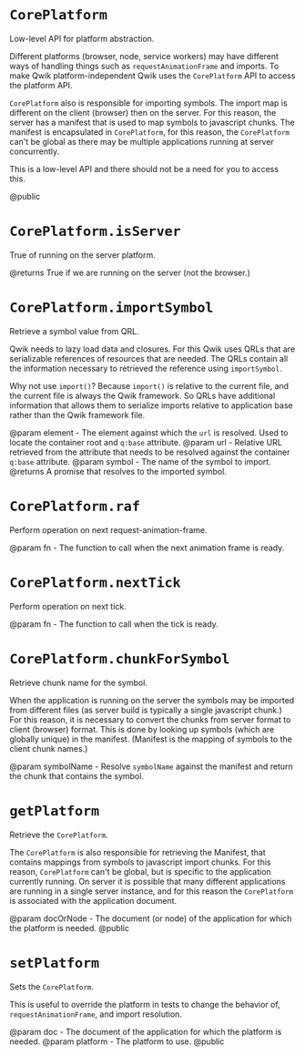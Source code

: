 # `CorePlatform`

Low-level API for platform abstraction.

Different platforms (browser, node, service workers) may have different ways of handling things such as `requestAnimationFrame` and imports. To make Qwik platform-independent Qwik uses the `CorePlatform` API to access the platform API.

`CorePlatform` also is responsible for importing symbols. The import map is different on the client (browser) then on the server. For this reason, the server has a manifest that is used to map symbols to javascript chunks. The manifest is encapsulated in `CorePlatform`, for this reason, the `CorePlatform` can't be global as there may be multiple applications running at server concurrently.

This is a low-level API and there should not be a need for you to access this.

@public

# `CorePlatform.isServer`

True of running on the server platform.

@returns True if we are running on the server (not the browser.)

# `CorePlatform.importSymbol`

Retrieve a symbol value from QRL.

Qwik needs to lazy load data and closures. For this Qwik uses QRLs that are serializable references of resources that are needed. The QRLs contain all the information necessary to retrieved the reference using `importSymbol`.

Why not use `import()`? Because `import()` is relative to the current file, and the current file is always the Qwik framework. So QRLs have additional information that allows them to serialize imports relative to application base rather than the Qwik framework file.

@param element - The element against which the `url` is resolved. Used to locate the container root and `q:base` attribute.
@param url - Relative URL retrieved from the attribute that needs to be resolved against the container `q:base` attribute.
@param symbol - The name of the symbol to import.
@returns A promise that resolves to the imported symbol.

# `CorePlatform.raf`

Perform operation on next request-animation-frame.

@param fn - The function to call when the next animation frame is ready.

# `CorePlatform.nextTick`

Perform operation on next tick.

@param fn - The function to call when the tick is ready.

# `CorePlatform.chunkForSymbol`

Retrieve chunk name for the symbol.

When the application is running on the server the symbols may be imported from different files (as server build is typically a single javascript chunk.) For this reason, it is necessary to convert the chunks from server format to client (browser) format. This is done by looking up symbols (which are globally unique) in the manifest. (Manifest is the mapping of symbols to the client chunk names.)

@param symbolName - Resolve `symbolName` against the manifest and return the chunk that contains the symbol.

# `getPlatform`

Retrieve the `CorePlatform`.

The `CorePlatform` is also responsible for retrieving the Manifest, that contains mappings from symbols to javascript import chunks. For this reason, `CorePlatform` can't be global, but is specific to the application currently running. On server it is possible that many different applications are running in a single server instance, and for this reason the `CorePlatform` is associated with the application document.

@param docOrNode - The document (or node) of the application for which the platform is needed.
@public

# `setPlatform`

Sets the `CorePlatform`.

This is useful to override the platform in tests to change the behavior of, `requestAnimationFrame`, and import resolution.

@param doc - The document of the application for which the platform is needed.
@param platform - The platform to use.
@public
